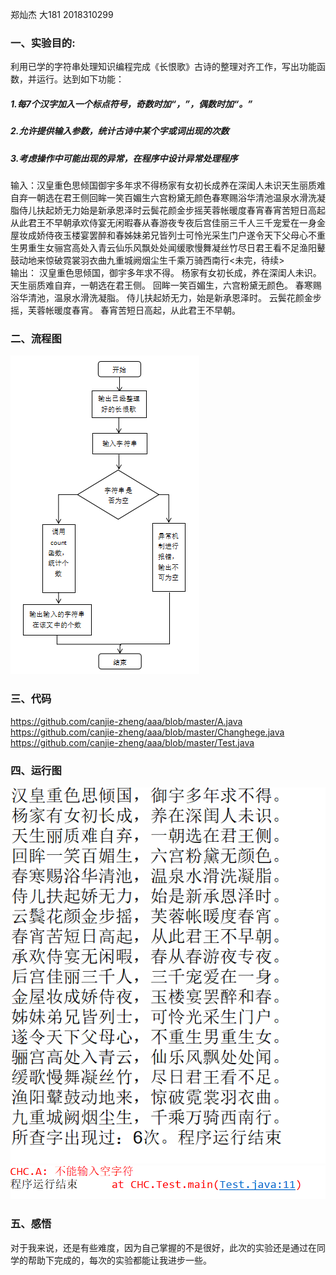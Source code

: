 郑灿杰 大181 2018310299   
### 一、实验目的:  
利用已学的字符串处理知识编程完成《长恨歌》古诗的整理对齐工作，写出功能函数，并运行。达到如下功能：  
##### 1.每7个汉字加入一个标点符号，奇数时加“，”，偶数时加“。”  
##### 2.允许提供输入参数，统计古诗中某个字或词出现的次数   
##### 3.考虑操作中可能出现的异常，在程序中设计异常处理程序  
输入：汉皇重色思倾国御宇多年求不得杨家有女初长成养在深闺人未识天生丽质难自弃一朝选在君王侧回眸一笑百媚生六宫粉黛无颜色春寒赐浴华清池温泉水滑洗凝脂侍儿扶起娇无力始是新承恩泽时云鬓花颜金步摇芙蓉帐暖度春宵春宵苦短日高起从此君王不早朝承欢侍宴无闲暇春从春游夜专夜后宫佳丽三千人三千宠爱在一身金屋妆成娇侍夜玉楼宴罢醉和春姊妹弟兄皆列士可怜光采生门户遂令天下父母心不重生男重生女骊宫高处入青云仙乐风飘处处闻缓歌慢舞凝丝竹尽日君王看不足渔阳鼙鼓动地来惊破霓裳羽衣曲九重城阙烟尘生千乘万骑西南行<未完，待续>  
输出： 汉皇重色思倾国，御宇多年求不得。 杨家有女初长成，养在深闺人未识。 天生丽质难自弃，一朝选在君王侧。 回眸一笑百媚生，六宫粉黛无颜色。 春寒赐浴华清池，温泉水滑洗凝脂。 侍儿扶起娇无力，始是新承恩泽时。 云鬓花颜金步摇，芙蓉帐暖度春宵。 春宵苦短日高起，从此君王不早朝。  
### 二、流程图   
![](https://github.com/canjie-zheng/aaa/blob/master/%E6%B5%81%E7%A8%8B%E5%9B%BE.png)
### 三、代码  
https://github.com/canjie-zheng/aaa/blob/master/A.java  
https://github.com/canjie-zheng/aaa/blob/master/Changhege.java  
https://github.com/canjie-zheng/aaa/blob/master/Test.java  
### 四、运行图  
![](https://github.com/canjie-zheng/aaa/blob/master/%E7%94%9F%E5%AD%97.png)
![](https://github.com/canjie-zheng/aaa/blob/master/%E6%8A%9B%E5%87%BA%E5%BC%82%E5%B8%B8.jpg)  
### 五、感悟  
对于我来说，还是有些难度，因为自己掌握的不是很好，此次的实验还是通过在同学的帮助下完成的，每次的实验都能让我进步一些。
